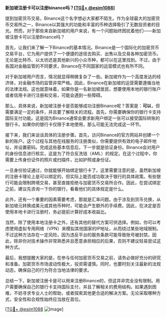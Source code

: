 **新加坡注册卡可以注册binance吗？[[TG💪+ @esim1088](https://t.me/s/esim1088)]**

提到加密货币交易，Binance这个名字想必大家都不陌生。作为全球最大的加密货币交易所之一，Binance以其强大的功能和丰富的币种选择吸引了无数投资者的目光。然而，对于那些来自新加坡的用户来说，有一个问题始终困扰着他们——新加坡注册卡可以注册Binance吗？

首先，让我们来了解一下Binance的基本情况。Binance是一个国际化的加密货币交易平台，它为用户提供了一个便捷的途径去购买、出售以及交易各种加密货币。无论是比特币、以太坊还是其他新兴的小众币种，都可以在这里找到。不过，由于各国对金融监管的不同要求，Binance在不同国家的运营模式也有所不同。

对于新加坡用户而言，情况就显得稍微复杂了一些。新加坡作为一个高度发达的经济体，对金融市场的监管非常严格。因此，Binance在新加坡的运营需要遵循当地的法律法规。这也就意味着，如果你是一名新加坡居民，想要使用本地的银行账户或者信用卡进行注册和交易，可能会遇到一些障碍。

那么，具体来说，新加坡注册卡是否能够成功注册Binance呢？答案是：**可以**，但需要满足一定的条件，并且要了解相关的流程。首先，你需要确保你的银行卡支持国际支付功能。这是因为Binance通常会要求新用户绑定一张可以接受国际转账的银行卡。如果你的银行卡仅限于本地使用，那么可能无法完成这一环节。

接下来，我们来谈谈具体的注册步骤。首先，访问Binance的官方网站并创建一个新的账户。这个过程与其他在线服务的注册类似，你需要提供有效的电子邮件地址，并设置密码。完成这些基本信息后，下一步就是验证身份。Binance会对用户的身份信息进行核实，这是为了符合反洗钱（AML）的规定。在这个过程中，你需要上传身份证件的照片或扫描件，比如护照或身份证。

一旦身份验证通过，你就能够开始绑定银行卡了。这里需要注意的是，虽然新加坡的注册卡理论上是可以绑定的，但实际上能否成功取决于银行的具体政策。有些银行可能会限制跨境交易，甚至直接拒绝与加密货币交易所合作。因此，在尝试绑定之前，建议先咨询一下你的银行，看看他们的具体规定是什么。

此外，还有一个重要的因素需要考虑，那就是汇率问题。由于涉及到货币兑换，从新加坡元转换成美元或其他币种时，可能会产生额外的手续费。因此，在决定是否使用本地卡进行注册时，务必提前计算好成本收益比。

当然，除了使用本地注册卡之外，还有其他的替代方案可供选择。例如，你可以考虑使用虚拟专用网络（VPN）来模拟其他国家的IP地址，从而绕过某些地域限制。不过这种方法存在一定风险，因为违反平台的服务条款可能导致账号被封禁。因此，除非你对技术操作非常熟悉并且愿意承担相应的后果，否则不建议轻易尝试这种方式。

最后，我想提醒大家的是，在参与任何加密货币交易之前，请务必做好充分的研究和准备。加密货币市场波动性极大，投资需谨慎。同时，也要时刻关注最新的法规动态，确保自己的行为符合当地法律的要求。

总结一下，新加坡注册卡是可以用来注册Binance的，但这并非完全没有限制。用户需要确保自己的银行卡支持国际支付，并且了解相关的费用结构。如果遇到困难，不妨寻求专业人士的帮助，或者探索其他更合适的解决方案。无论采取哪种方式，安全性和合规性始终应当放在首位。

[[TG💪+ @esim1088](https://t.me/s/esim1088) ![Image](https://i.postimg.cc/4NQfJmqS/Snipaste-2025-05-13-00-14-12.png)]